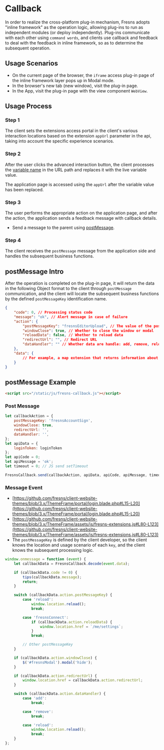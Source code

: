 # Callback

In order to realize the cross-platform plug-in mechanism, Fresns adopts "inline framework" as the operation logic, allowing plug-ins to run as independent modules (or deploy independently). Plug-ins communicate with each other using `command words`, and clients use callback and feedback to deal with the feedback in inline framework, so as to determine the subsequent operation.

## Usage Scenarios

- On the current page of the browser, the `iframe` access plug-in page of the inline framework layer pops up in Modal mode.
- In the browser's new tab (new window), visit the plug-in page.
- In the App, visit the plug-in page with the view component `WebView`.

## Usage Process

### Step 1

The client sets the extensions access portal in the client's various interaction locations based on the extension `appUrl` parameter in the api, taking into account the specific experience scenarios.

### Step 2

After the user clicks the advanced interaction button, the client processes the [variable name](variables.md) in the URL path and replaces it with the live variable value.

The application page is accessed using the `appUrl` after the variable value has been replaced.

### Step 3

The user performs the appropriate action on the application page, and after the action, the application sends a feedback message with callback details.

- Send a message to the parent using [postMessage](https://developer.mozilla.org/docs/Web/API/Window/postMessage).

### Step 4

The client receives the `postMessage` message from the application side and handles the subsequent business functions.

## postMessage Intro

After the operation is completed on the plug-in page, it will return the data in the following Object format to the client through `postMessage` communication, and the client will locate the subsequent business functions by the defined `postMessageKey` identification name.

```json
{
    "code": 0, // Processing status code
    "message": "ok", // Alert message in case of failure
    "action": {
        "postMessageKey": "fresnsEditorUpload", // The value of the postMessageKey variable in the path
        "windowClose": true, // Whether to close the window or modal
        "reloadData": false, // Whether to reload data
        "redirectUrl": "", // Redirect URL
        "dataHandler": "" // Whether data are handle: add, remove, reload
    },
    "data": {
        // For example, a map extension that returns information about the user's selected location
    }
}
```

## postMessage Example

```html
<script src="/static/js/fresns-callback.js"></script>
```

### Post Message

```js
let callbackAction = {
    postMessageKey: 'fresnsAccountSign',
    windowClose: true,
    redirectUrl: '',
    dataHandler: '',
};
let apiData = {
    loginToken: loginToken
};
let apiCode = 0;
let apiMessage = 'ok';
let timeout = 0; // JS send setTimeout

FresnsCallback.send(callbackAction, apiData, apiCode, apiMessage, timeout);
```

### Message Event

- [https://github.com/fresns/client-website-themes/blob/3.x/ThemeFrame/portal/login.blade.php#L15-L20](https://github.com/fresns/client-website-themes/blob/3.x/ThemeFrame/portal/login.blade.php#L15-L20)
- [https://github.com/fresns/client-website-themes/blob/3.x/ThemeFrame/assets/js/fresns-extensions.js#L80-L123](https://github.com/fresns/client-website-themes/blob/3.x/ThemeFrame/assets/js/fresns-extensions.js#L80-L123)
- The `postMessageKey` is defined by the client developer, so the client knows the location and usage scenario of each `key`, and the client knows the subsequent processing logic.

```js
window.onmessage = function (event) {
    let callbackData = FresnsCallback.decode(event.data);

    if (callbackData.code != 0) {
        tips(callbackData.message);
        return;
    }

    switch (callbackData.action.postMessageKey) {
        case 'reload':
            window.location.reload();
            break;

        case 'fresnsConnect':
            if (callbackData.action.reloadData) {
                window.location.href = `/me/settings`;
            }
            break;

        // Other postMessageKey
    }

    if (callbackData.action.windowClose) {
        $('#fresnsModal').modal('hide');
    }

    if (callbackData.action.redirectUrl) {
        window.location.href = callbackData.action.redirectUrl;
    }

    switch (callbackData.action.dataHandler) {
        case 'add':
            break;

        case 'remove':
            break;

        case 'reload':
            window.location.reload();
            break;
    }
};
```

